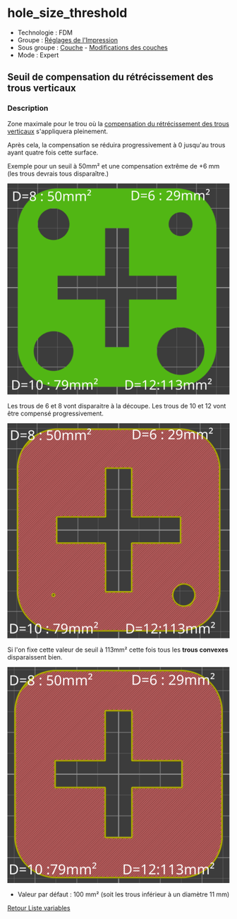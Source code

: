 # hole_size_threshold

* Technologie : FDM
* Groupe : [Réglages de l'Impression](../print_settings/print_settings.md)
* Sous groupe : [Couche](../print_settings/print_settings.md#couche) - [Modifications des couches](../print_settings/print_settings.md#modifications-des-couches)
* Mode : Expert

## Seuil de compensation du rétrécissement des trous verticaux

### Description

Zone maximale pour le trou où la [compensation du rétrécissement des trous verticaux](hole_size_compensation.md) s'appliquera pleinement. 

Après cela, la compensation  se  réduira progressivement à 0 jusqu'au trous ayant quatre fois cette surface. 

Exemple pour un seuil à 50mm² et une compensation extrême de +6 mm (les trous devrais tous disparaître.)

![Diamètre des trous convexes](Images/hole_size_threshold/001.svg)

Les trous de 6 et 8 vont disparaitre à la découpe. Les trous de 10 et 12 vont être compensé progressivement.

![Compensation seuil 50mm²](Images/hole_size_threshold/002.svg)

Si l'on fixe cette valeur de seuil à 113mm² cette fois tous les **trous convexes** disparaissent bien.

![Compensation seuil 113mm²](Images/hole_size_threshold/003.svg)

<!-- > Réglez à 0 pour laisser la compensation de la taille du trou s'appliquer entièrement à tous les trous détectés. -->

* Valeur par défaut : 100 mm²  (soit les trous inférieur à un diamètre 11 mm)

[Retour Liste variables](variable_list.md)
